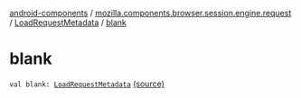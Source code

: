 [android-components](../../index.md) / [mozilla.components.browser.session.engine.request](../index.md) / [LoadRequestMetadata](index.md) / [blank](./blank.md)

# blank

`val blank: `[`LoadRequestMetadata`](index.md) [(source)](https://github.com/mozilla-mobile/android-components/blob/master/components/browser/session/src/main/java/mozilla/components/browser/session/engine/request/LoadRequestMetadata.kt#L21)